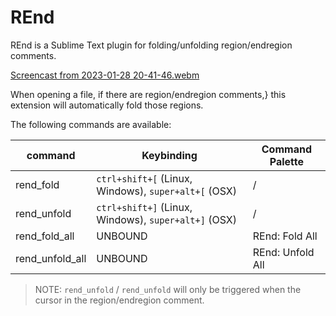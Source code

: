 # REnd

REnd is a Sublime Text plugin for folding/unfolding region/endregion comments.

[Screencast from 2023-01-28 20-41-46.webm](https://user-images.githubusercontent.com/22029477/215287679-fd825ba9-bec7-4fc7-a6dc-0ab216e5e46e.webm)

When opening a file,
if there are region/endregion comments,}
this extension will automatically fold those regions.

The following commands are available:

| command         | Keybinding                                           | Command Palette 				    |
|-----------------|------------------------------------------------------|----------------------------------|
| rend_fold       | `ctrl+shift+[` (Linux, Windows), `super+alt+[` (OSX) | /                                |
| rend_unfold     | `ctrl+shift+]` (Linux, Windows), `super+alt+]` (OSX) | /                                |
| rend_fold_all   | UNBOUND                                              | REnd: Fold All                   |
| rend_unfold_all | UNBOUND                                              | REnd: Unfold All                 |


> NOTE: `rend_unfold` / `rend_unfold` will only be triggered when the cursor in the region/endregion comment.